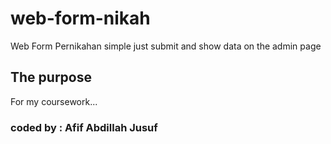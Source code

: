 # web-form-nikah
Web Form Pernikahan simple
just submit and show data on the admin page

## The purpose
For my coursework...

### coded by : Afif Abdillah Jusuf
